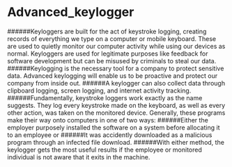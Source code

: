 # Advanced_keylogger
 
######Keyloggers are built for the act of keystroke logging, creating records of everything we type on a computer or mobile keyboard. These are used to quietly monitor our computer activity while using our devices as normal. Keyloggers are used for legitimate purposes like feedback for software development but can be misused by criminals to steal our data.
######Keylogging is the necessary tool for a company to protect sensitive data. Advanced keylogging will enable us to be proactive and protect our company from inside out.
######A keylogger can also collect data through clipboard logging, screen logging, and internet activity tracking.
######Fundamentally, keystroke loggers work exactly as the name suggests. They log every keystroke made on the keyboard, as well as every other action, was taken on the monitored device. Generally, these programs make their way onto computers in one of two ways:
######Either the employer purposely installed the software on a system before allocating it to an employee or
######It was accidently downloaded as a malicious program through an infected file download.
######With either method, the keylogger gets the most useful results if the employee or monitored individual is not aware that it exits in the machine.
